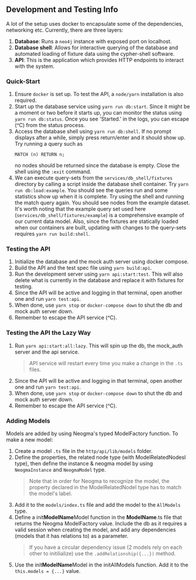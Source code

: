 ## Development and Testing Info
A lot of the setup uses docker to encapsulate some of the dependencies, networking etc. Currently, there are three layers:

1. **Database**: Runs a `neo4j` instance with exposed port on localhost.
2. **Database shell**: Allows for interactive querying of the database and automated loading of fixture data using the cypher-shell software.
3. **API**: This is the application which provides HTTP endpoints to interact with the system.

### Quick-Start
1. Ensure `docker` is set up. To test the API, a `node/yarn` installation is also required.
2. Start up the database service using `yarn run db:start`. Since it might be a moment or two before it starts up, you can monitor the status using `yarn run db:status`. Once you see 'Started.' in the logs, you can escape (^C) from the status process.
3. Access the database shell using `yarn run db:shell`. If no prompt displays after a while, simply press return/enter and it should show up. Try running a query such as
    ```cypher
    MATCH (n) RETURN n;
    ```
    no nodes should be returned since the database is empty. Close the shell using the `:exit` command.
4. We can execute query-sets from the `services/db_shell/fixtures` directory by calling a script inside the database shell container. Try `yarn run db:load:example`. You should see the queries run and some statistics show up when it is complete. Try using the shell and running the match query again. You should see nodes from the example dataset. It's worth noting that the example query set used here (`services/db_shell/fixtures/example`) is a comprehensive example of our current data model. Also, since the fixtures are statically loaded when our containers are built, updating with changes to the query-sets requires `yarn run build:shell`.

### Testing the API
1. Initialize the database and the mock auth server using docker compose.
2. Build the API and the test spec file using `yarn build:api`.
3. Run the development server using `yarn api:start:test`. This will also delete what is currently in the database and replace it with fixtures for testing.
4. Since the API will be active and logging in that terminal, open another one and run `yarn test:api`.
5. When done, use `yarn stop` or `docker-compose down` to shut the db and mock auth server down.
6. Remember to escape the API service (^C).

### Testing the API the Lazy Way
1. Run `yarn api:start:all:lazy`. This will spin up the db, the mock_auth server and the api service.
    > API service will restart every time you make a change in the `.ts` files.
2. Since the API will be active and logging in that terminal, open another one and run `yarn test:api`.
3. When done, use `yarn stop` or `docker-compose down` to shut the db and mock auth server down.
4. Remember to escape the API service (^C).

### Adding Models
Models are added by using Neogma's typed ModelFactory function. To make a new model:
1. Create a model `.ts` file in the `http/api/lib/models` folder.
2. Define the properties, the related node type (with ModelRelatedNodesI type), then define the instance & neogma model by using `NeogmaInstance` and `NeogmaModel` type. 
    > Note that in order for Neogma to recognize the model, the property declared in the ModelRelatedNodeI type has to match the model's label.
3. Add it to the `models/index.ts` file and add the model to the `AllModels` type.
4. Define a init**ModelName**Model function in the **ModelName**.ts file that returns the Neogma ModelFactory value. Include the db as it requires a valid session when creating the model, and add any dependencies (models that it has relations to) as a parameter.
    > If you have a circular dependency issue (2 models rely on each other to initilialize) use the `.addRelationship({...})` method.
5. Use the init**ModelName**Model in the initAllModels function. Add it to the `this.models = {...}` value. 
